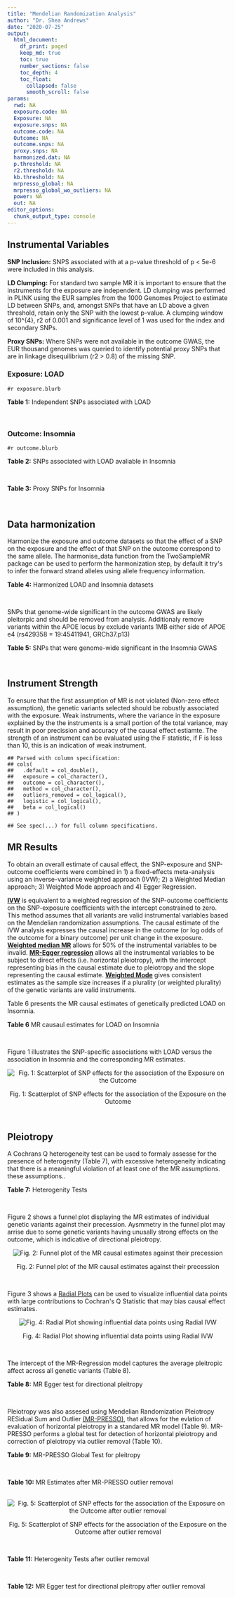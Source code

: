 ```yaml
---
title: "Mendelian Randomization Analysis"
author: "Dr. Shea Andrews"
date: "2020-07-25"
output:
  html_document:
    df_print: paged
    keep_md: true
    toc: true
    number_sections: false
    toc_depth: 4
    toc_float:
      collapsed: false
      smooth_scroll: false
params:
  rwd: NA
  exposure.code: NA
  Exposure: NA
  exposure.snps: NA
  outcome.code: NA
  Outcome: NA
  outcome.snps: NA
  proxy.snps: NA
  harmonized.dat: NA
  p.threshold: NA
  r2.threshold: NA
  kb.threshold: NA
  mrpresso_global: NA
  mrpresso_global_wo_outliers: NA
  power: NA
  out: NA
editor_options:
  chunk_output_type: console
---
```







## Instrumental Variables
**SNP Inclusion:** SNPS associated with at a p-value threshold of p < 5e-6 were included in this analysis.
<br>

**LD Clumping:** For standard two sample MR it is important to ensure that the instruments for the exposure are independent. LD clumping was performed in PLINK using the EUR samples from the 1000 Genomes Project to estimate LD between SNPs, and, amongst SNPs that have an LD above a given threshold, retain only the SNP with the lowest p-value. A clumping window of 10^{4}, r2 of 0.001 and significance level of 1 was used for the index and secondary SNPs.
<br>

**Proxy SNPs:** Where SNPs were not available in the outcome GWAS, the EUR thousand genomes was queried to identify potential proxy SNPs that are in linkage disequilibrium (r2 > 0.8) of the missing SNP.
<br>

### Exposure: LOAD
`#r exposure.blurb`
<br>

**Table 1:** Independent SNPs associated with LOAD
<div data-pagedtable="false">
  <script data-pagedtable-source type="application/json">
{"columns":[{"label":["SNP"],"name":[1],"type":["chr"],"align":["left"]},{"label":["CHROM"],"name":[2],"type":["dbl"],"align":["right"]},{"label":["POS"],"name":[3],"type":["dbl"],"align":["right"]},{"label":["REF"],"name":[4],"type":["chr"],"align":["left"]},{"label":["ALT"],"name":[5],"type":["chr"],"align":["left"]},{"label":["AF"],"name":[6],"type":["dbl"],"align":["right"]},{"label":["BETA"],"name":[7],"type":["dbl"],"align":["right"]},{"label":["SE"],"name":[8],"type":["dbl"],"align":["right"]},{"label":["Z"],"name":[9],"type":["dbl"],"align":["right"]},{"label":["P"],"name":[10],"type":["dbl"],"align":["right"]},{"label":["N"],"name":[11],"type":["dbl"],"align":["right"]},{"label":["TRAIT"],"name":[12],"type":["chr"],"align":["left"]}],"data":[{"1":"rs679515","2":"1","3":"207750568","4":"T","5":"C","6":"0.8126","7":"-0.1508","8":"0.0183","9":"-8.240440","10":"1.555000e-16","11":"63926","12":"LOAD"},{"1":"rs7584040","2":"2","3":"127863224","4":"C","5":"T","6":"0.2261","7":"0.0862","8":"0.0172","9":"5.011628","10":"5.341000e-07","11":"63926","12":"LOAD"},{"1":"rs6733839","2":"2","3":"127892810","4":"C","5":"T","6":"0.4067","7":"0.1693","8":"0.0154","9":"10.993506","10":"4.022000e-28","11":"63926","12":"LOAD"},{"1":"rs35695568","2":"2","3":"186794162","4":"G","5":"T","6":"0.0922","7":"0.1152","8":"0.0247","9":"4.663968","10":"3.200000e-06","11":"63926","12":"LOAD"},{"1":"rs10933431","2":"2","3":"233981912","4":"G","5":"C","6":"0.7774","7":"0.1001","8":"0.0194","9":"5.159794","10":"2.552000e-07","11":"63926","12":"LOAD"},{"1":"rs6805148","2":"3","3":"45101639","4":"A","5":"C","6":"0.0864","7":"-0.1293","8":"0.0257","9":"-5.031130","10":"4.774000e-07","11":"63926","12":"LOAD"},{"1":"rs28660482","2":"4","3":"66245059","4":"T","5":"A","6":"0.0243","7":"0.2220","8":"0.0475","9":"4.673684","10":"2.900000e-06","11":"63926","12":"LOAD"},{"1":"rs6822989","2":"4","3":"104176240","4":"C","5":"T","6":"0.0082","7":"0.4361","8":"0.0940","9":"4.639362","10":"3.487000e-06","11":"63926","12":"LOAD"},{"1":"rs35868327","2":"5","3":"52665230","4":"T","5":"A","6":"0.0132","7":"-0.3753","8":"0.0760","9":"-4.938158","10":"7.796000e-07","11":"63926","12":"LOAD"},{"1":"rs11168036","2":"5","3":"139707439","4":"T","5":"G","6":"0.5033","7":"-0.0754","8":"0.0143","9":"-5.272730","10":"1.432000e-07","11":"63926","12":"LOAD"},{"1":"rs34665982","2":"6","3":"32560306","4":"T","5":"C","6":"0.5213","7":"-0.0967","8":"0.0166","9":"-5.825300","10":"5.798000e-09","11":"63926","12":"LOAD"},{"1":"rs114812713","2":"6","3":"41034000","4":"G","5":"C","6":"0.0301","7":"0.2980","8":"0.0431","9":"6.914153","10":"4.467000e-12","11":"63926","12":"LOAD"},{"1":"rs1385742","2":"6","3":"47595155","4":"A","5":"T","6":"0.6344","7":"-0.0876","8":"0.0157","9":"-5.579620","10":"2.232000e-08","11":"63926","12":"LOAD"},{"1":"rs143429938","2":"7","3":"33721795","4":"C","5":"T","6":"0.0211","7":"0.3535","8":"0.0769","9":"4.596879","10":"4.253000e-06","11":"63926","12":"LOAD"},{"1":"rs9649710","2":"7","3":"50322832","4":"A","5":"G","6":"0.6331","7":"0.0676","8":"0.0148","9":"4.567570","10":"4.794000e-06","11":"63926","12":"LOAD"},{"1":"rs117240937","2":"7","3":"127426090","4":"G","5":"A","6":"0.0173","7":"-0.3122","8":"0.0672","9":"-4.645833","10":"3.350000e-06","11":"63926","12":"LOAD"},{"1":"rs11767557","2":"7","3":"143109139","4":"T","5":"C","6":"0.1968","7":"-0.1028","8":"0.0182","9":"-5.648350","10":"1.561000e-08","11":"63926","12":"LOAD"},{"1":"rs73223431","2":"8","3":"27219987","4":"C","5":"T","6":"0.3669","7":"0.0936","8":"0.0153","9":"6.117647","10":"8.342000e-10","11":"63926","12":"LOAD"},{"1":"rs867230","2":"8","3":"27468503","4":"C","5":"A","6":"0.6029","7":"0.1333","8":"0.0158","9":"8.436709","10":"3.492000e-17","11":"63926","12":"LOAD"},{"1":"rs13252043","2":"8","3":"71551628","4":"C","5":"T","6":"0.0984","7":"0.1140","8":"0.0237","9":"4.810127","10":"1.570000e-06","11":"63926","12":"LOAD"},{"1":"rs6559689","2":"9","3":"85450616","4":"C","5":"T","6":"0.0504","7":"0.1585","8":"0.0335","9":"4.731343","10":"2.169000e-06","11":"63926","12":"LOAD"},{"1":"rs12416487","2":"10","3":"11721057","4":"A","5":"T","6":"0.6519","7":"0.0850","8":"0.0154","9":"5.519480","10":"3.417000e-08","11":"63926","12":"LOAD"},{"1":"rs3740688","2":"11","3":"47380340","4":"G","5":"T","6":"0.5524","7":"0.0935","8":"0.0144","9":"6.493056","10":"9.702000e-11","11":"63926","12":"LOAD"},{"1":"rs1582763","2":"11","3":"60021948","4":"G","5":"A","6":"0.3729","7":"-0.1232","8":"0.0149","9":"-8.268456","10":"1.186000e-16","11":"63926","12":"LOAD"},{"1":"rs3851179","2":"11","3":"85868640","4":"T","5":"C","6":"0.6410","7":"0.1198","8":"0.0148","9":"8.094590","10":"5.809000e-16","11":"63926","12":"LOAD"},{"1":"rs11218343","2":"11","3":"121435587","4":"T","5":"C","6":"0.0401","7":"-0.2053","8":"0.0369","9":"-5.563690","10":"2.633000e-08","11":"63926","12":"LOAD"},{"1":"rs9787911","2":"11","3":"131769402","4":"T","5":"C","6":"0.4249","7":"0.0662","8":"0.0144","9":"4.597220","10":"4.386000e-06","11":"63926","12":"LOAD"},{"1":"rs117394726","2":"12","3":"127222883","4":"A","5":"C","6":"0.0400","7":"0.2193","8":"0.0465","9":"4.716130","10":"2.459000e-06","11":"63926","12":"LOAD"},{"1":"rs17125924","2":"14","3":"53391680","4":"A","5":"G","6":"0.0926","7":"0.1222","8":"0.0246","9":"4.967480","10":"6.621000e-07","11":"63926","12":"LOAD"},{"1":"rs12590654","2":"14","3":"92938855","4":"G","5":"A","6":"0.3353","7":"-0.0906","8":"0.0157","9":"-5.770701","10":"8.729000e-09","11":"63926","12":"LOAD"},{"1":"rs383902","2":"15","3":"59034174","4":"C","5":"T","6":"0.3274","7":"-0.0698","8":"0.0151","9":"-4.622517","10":"3.812000e-06","11":"63926","12":"LOAD"},{"1":"rs28588186","2":"16","3":"19910313","4":"C","5":"G","6":"0.1981","7":"-0.0880","8":"0.0181","9":"-4.861880","10":"1.115000e-06","11":"63926","12":"LOAD"},{"1":"rs62039712","2":"16","3":"79355857","4":"G","5":"A","6":"0.1158","7":"0.1528","8":"0.0288","9":"5.305556","10":"1.171000e-07","11":"63926","12":"LOAD"},{"1":"rs34971488","2":"16","3":"81779775","4":"G","5":"A","6":"0.2205","7":"0.0940","8":"0.0198","9":"4.747475","10":"2.067000e-06","11":"63926","12":"LOAD"},{"1":"rs2632516","2":"17","3":"56409089","4":"G","5":"C","6":"0.4402","7":"-0.0748","8":"0.0147","9":"-5.088435","10":"3.671000e-07","11":"63926","12":"LOAD"},{"1":"rs12151021","2":"19","3":"1050874","4":"A","5":"G","6":"0.6753","7":"-0.1071","8":"0.0169","9":"-6.337280","10":"2.562000e-10","11":"63926","12":"LOAD"},{"1":"rs8111708","2":"19","3":"18558876","4":"A","5":"G","6":"0.3427","7":"0.0696","8":"0.0151","9":"4.609270","10":"3.946000e-06","11":"63926","12":"LOAD"},{"1":"rs111358663","2":"19","3":"45196958","4":"T","5":"A","6":"0.0111","7":"-0.5369","8":"0.0795","9":"-6.753459","10":"1.436000e-11","11":"63926","12":"LOAD"},{"1":"rs4803765","2":"19","3":"45358448","4":"C","5":"T","6":"0.0243","7":"0.7165","8":"0.0610","9":"11.745902","10":"7.131000e-32","11":"63926","12":"LOAD"},{"1":"rs12972156","2":"19","3":"45387459","4":"C","5":"G","6":"0.2027","7":"0.9653","8":"0.0189","9":"51.074100","10":"2.225074e-308","11":"63926","12":"LOAD"},{"1":"rs117310449","2":"19","3":"45393516","4":"C","5":"T","6":"0.0130","7":"0.9879","8":"0.0691","9":"14.296671","10":"2.275000e-46","11":"63926","12":"LOAD"},{"1":"rs73033507","2":"19","3":"45431403","4":"C","5":"T","6":"0.0239","7":"-0.3620","8":"0.0657","9":"-5.509893","10":"3.646000e-08","11":"63926","12":"LOAD"},{"1":"rs114533385","2":"19","3":"45436753","4":"C","5":"T","6":"0.0210","7":"0.8281","8":"0.0661","9":"12.527988","10":"5.434000e-36","11":"63926","12":"LOAD"},{"1":"rs118004808","2":"19","3":"45439498","4":"C","5":"T","6":"0.0177","7":"-0.5523","8":"0.1015","9":"-5.441379","10":"5.274000e-08","11":"63926","12":"LOAD"},{"1":"rs139995984","2":"19","3":"45574482","4":"G","5":"C","6":"0.0155","7":"-0.5343","8":"0.0879","9":"-6.078498","10":"1.192000e-09","11":"63926","12":"LOAD"},{"1":"rs80182863","2":"19","3":"45653226","4":"C","5":"T","6":"0.0234","7":"0.2977","8":"0.0623","9":"4.778491","10":"1.750000e-06","11":"63926","12":"LOAD"},{"1":"rs6014724","2":"20","3":"54998544","4":"A","5":"G","6":"0.0920","7":"-0.1319","8":"0.0259","9":"-5.092660","10":"3.652000e-07","11":"63926","12":"LOAD"},{"1":"rs2830489","2":"21","3":"28148191","4":"C","5":"T","6":"0.2882","7":"-0.0837","8":"0.0162","9":"-5.166667","10":"2.422000e-07","11":"63926","12":"LOAD"},{"1":"rs138727474","2":"22","3":"21926584","4":"C","5":"T","6":"0.0269","7":"-0.2515","8":"0.0545","9":"-4.614679","10":"3.904000e-06","11":"63926","12":"LOAD"}],"options":{"columns":{"min":{},"max":[10]},"rows":{"min":[10],"max":[10]},"pages":{}}}
  </script>
</div>
<br>

### Outcome: Insomnia
`#r outcome.blurb`
<br>

**Table 2:** SNPs associated with LOAD avaliable in Insomnia
<div data-pagedtable="false">
  <script data-pagedtable-source type="application/json">
{"columns":[{"label":["SNP"],"name":[1],"type":["chr"],"align":["left"]},{"label":["CHROM"],"name":[2],"type":["dbl"],"align":["right"]},{"label":["POS"],"name":[3],"type":["dbl"],"align":["right"]},{"label":["REF"],"name":[4],"type":["chr"],"align":["left"]},{"label":["ALT"],"name":[5],"type":["chr"],"align":["left"]},{"label":["AF"],"name":[6],"type":["dbl"],"align":["right"]},{"label":["BETA"],"name":[7],"type":["dbl"],"align":["right"]},{"label":["SE"],"name":[8],"type":["dbl"],"align":["right"]},{"label":["Z"],"name":[9],"type":["dbl"],"align":["right"]},{"label":["P"],"name":[10],"type":["dbl"],"align":["right"]},{"label":["N"],"name":[11],"type":["dbl"],"align":["right"]},{"label":["TRAIT"],"name":[12],"type":["chr"],"align":["left"]}],"data":[{"1":"rs679515","2":"1","3":"207750568","4":"T","5":"C","6":"0.77687400","7":"3.781550e-04","8":"0.0008673277","9":"0.436","10":"6.630e-01","11":"1330019","12":"Insomnia_Symptoms"},{"1":"rs7584040","2":"2","3":"127863224","4":"C","5":"T","6":"0.20790800","7":"2.553546e-04","8":"0.0008685531","9":"0.294","10":"7.691e-01","11":"1326783","12":"Insomnia_Symptoms"},{"1":"rs6733839","2":"2","3":"127892810","4":"C","5":"T","6":"0.39480400","7":"-1.319511e-03","8":"0.0010284578","9":"-1.283","10":"1.997e-01","11":"944267","12":"Insomnia_Symptoms"},{"1":"rs35695568","2":"2","3":"186794162","4":"G","5":"T","6":"0.09880130","7":"-1.899422e-03","8":"0.0008661294","9":"-2.193","10":"2.833e-02","11":"1329903","12":"Insomnia_Symptoms"},{"1":"rs10933431","2":"2","3":"233981912","4":"G","5":"C","6":"0.76053000","7":"-4.387032e-04","8":"0.0008670024","9":"-0.506","10":"6.132e-01","11":"1330800","12":"Insomnia_Symptoms"},{"1":"rs6805148","2":"3","3":"45101639","4":"A","5":"C","6":"0.08409510","7":"-1.165850e-03","8":"0.0008674452","9":"-1.344","10":"1.789e-01","11":"1327474","12":"Insomnia_Symptoms"},{"1":"rs28660482","2":"4","3":"66245059","4":"T","5":"A","6":"0.03339420","7":"-4.881535e-04","8":"0.0008670576","9":"-0.563","10":"5.734e-01","11":"1330463","12":"Insomnia_Symptoms"},{"1":"rs6822989","2":"4","3":"104176240","4":"C","5":"T","6":"0.00435888","7":"-9.352032e-04","8":"0.0010288264","9":"-0.909","10":"3.631e-01","11":"944267","12":"Insomnia_Symptoms"},{"1":"rs35868327","2":"5","3":"52665230","4":"T","5":"A","6":"0.01574950","7":"3.490202e-04","8":"0.0010295581","9":"0.339","10":"7.346e-01","11":"944267","12":"Insomnia_Symptoms"},{"1":"rs11168036","2":"5","3":"139707439","4":"T","5":"G","6":"0.46130100","7":"7.398960e-04","8":"0.0008694430","9":"0.851","10":"3.947e-01","11":"1322438","12":"Insomnia_Symptoms"},{"1":"rs114812713","2":"6","3":"41034000","4":"G","5":"C","6":"0.01853210","7":"5.232217e-04","8":"0.0008676976","9":"0.603","10":"5.467e-01","11":"1328391","12":"Insomnia_Symptoms"},{"1":"rs1385742","2":"6","3":"47595155","4":"A","5":"T","6":"0.65556000","7":"1.543850e-04","8":"0.0008722309","9":"0.177","10":"8.598e-01","11":"1316180","12":"Insomnia_Symptoms"},{"1":"rs143429938","2":"7","3":"33721795","4":"C","5":"T","6":"0.02530030","7":"-1.688034e-03","8":"0.0008732718","9":"-1.933","10":"5.327e-02","11":"1308685","12":"Insomnia_Symptoms"},{"1":"rs9649710","2":"7","3":"50322832","4":"A","5":"G","6":"0.64184500","7":"1.117840e-03","8":"0.0008665447","9":"1.290","10":"1.971e-01","11":"1330346","12":"Insomnia_Symptoms"},{"1":"rs117240937","2":"7","3":"127426090","4":"G","5":"A","6":"0.01136780","7":"-3.224553e-03","8":"0.0016090585","9":"-2.004","10":"4.503e-02","11":"384751","12":"Insomnia_Symptoms"},{"1":"rs11767557","2":"7","3":"143109139","4":"T","5":"C","6":"0.20315900","7":"-6.578860e-04","8":"0.0008667801","9":"-0.759","10":"4.480e-01","11":"1330800","12":"Insomnia_Symptoms"},{"1":"rs73223431","2":"8","3":"27219987","4":"C","5":"T","6":"0.29417100","7":"1.806960e-04","8":"0.0008687308","9":"0.208","10":"8.354e-01","11":"1326631","12":"Insomnia_Symptoms"},{"1":"rs867230","2":"8","3":"27468503","4":"C","5":"A","6":"0.60841800","7":"-1.147993e-03","8":"0.0008710113","9":"-1.318","10":"1.877e-01","11":"1316674","12":"Insomnia_Symptoms"},{"1":"rs13252043","2":"8","3":"71551628","4":"C","5":"T","6":"0.06706630","7":"-4.189848e-04","8":"0.0010294467","9":"-0.407","10":"6.837e-01","11":"944267","12":"Insomnia_Symptoms"},{"1":"rs6559689","2":"9","3":"85450616","4":"C","5":"T","6":"0.05986940","7":"-4.338918e-05","8":"0.0008677837","9":"-0.050","10":"9.605e-01","11":"1330800","12":"Insomnia_Symptoms"},{"1":"rs12416487","2":"10","3":"11721057","4":"A","5":"T","6":"0.66439400","7":"-1.989550e-03","8":"0.0008665272","9":"-2.296","10":"2.170e-02","11":"1328495","12":"Insomnia_Symptoms"},{"1":"rs3740688","2":"11","3":"47380340","4":"G","5":"T","6":"0.52621000","7":"3.304080e-03","8":"0.0008660760","9":"3.815","10":"1.364e-04","11":"1327239","12":"Insomnia_Symptoms"},{"1":"rs1582763","2":"11","3":"60021948","4":"G","5":"A","6":"0.32763000","7":"-1.683250e-04","8":"0.0008676546","9":"-0.194","10":"8.461e-01","11":"1329994","12":"Insomnia_Symptoms"},{"1":"rs3851179","2":"11","3":"85868640","4":"T","5":"C","6":"0.66715100","7":"2.475190e-03","8":"0.0008654525","9":"2.860","10":"4.234e-03","11":"1330800","12":"Insomnia_Symptoms"},{"1":"rs11218343","2":"11","3":"121435587","4":"T","5":"C","6":"0.03449530","7":"5.825820e-04","8":"0.0008669368","9":"0.672","10":"5.017e-01","11":"1330539","12":"Insomnia_Symptoms"},{"1":"rs9787911","2":"11","3":"131769402","4":"T","5":"C","6":"0.44202100","7":"-2.206980e-03","8":"0.0008675243","9":"-2.544","10":"1.097e-02","11":"1324997","12":"Insomnia_Symptoms"},{"1":"rs117394726","2":"12","3":"127222883","4":"A","5":"C","6":"0.04818840","7":"1.266970e-04","8":"0.0010300589","9":"0.123","10":"9.023e-01","11":"944267","12":"Insomnia_Symptoms"},{"1":"rs17125924","2":"14","3":"53391680","4":"A","5":"G","6":"0.09941940","7":"-8.768770e-05","8":"0.0008681955","9":"-0.101","10":"9.198e-01","11":"1328964","12":"Insomnia_Symptoms"},{"1":"rs12590654","2":"14","3":"92938855","4":"G","5":"A","6":"0.34703500","7":"-2.968450e-04","8":"0.0008705131","9":"-0.341","10":"7.329e-01","11":"1320632","12":"Insomnia_Symptoms"},{"1":"rs383902","2":"15","3":"59034174","4":"C","5":"T","6":"0.34282100","7":"-2.343906e-03","8":"0.0008668291","9":"-2.704","10":"6.848e-03","11":"1326843","12":"Insomnia_Symptoms"},{"1":"rs28588186","2":"16","3":"19910313","4":"C","5":"G","6":"0.17842800","7":"5.461650e-03","8":"0.0008652801","9":"6.312","10":"2.763e-10","11":"1325506","12":"Insomnia_Symptoms"},{"1":"rs62039712","2":"16","3":"79355857","4":"G","5":"A","6":"0.09422940","7":"-2.908868e-03","8":"0.0010271426","9":"-2.832","10":"4.624e-03","11":"944267","12":"Insomnia_Symptoms"},{"1":"rs34971488","2":"16","3":"81779775","4":"G","5":"A","6":"0.24727300","7":"-1.524366e-04","8":"0.0010299774","9":"-0.148","10":"8.822e-01","11":"944267","12":"Insomnia_Symptoms"},{"1":"rs2632516","2":"17","3":"56409089","4":"G","5":"C","6":"0.46395600","7":"-1.098405e-03","8":"0.0008689913","9":"-1.264","10":"2.063e-01","11":"1322915","12":"Insomnia_Symptoms"},{"1":"rs12151021","2":"19","3":"1050874","4":"A","5":"G","6":"0.67926600","7":"1.961670e-03","8":"0.0008683792","9":"2.259","10":"2.391e-02","11":"1322894","12":"Insomnia_Symptoms"},{"1":"rs8111708","2":"19","3":"18558876","4":"A","5":"G","6":"0.36110100","7":"-8.717670e-04","8":"0.0008674302","9":"-1.005","10":"3.149e-01","11":"1328233","12":"Insomnia_Symptoms"},{"1":"rs111358663","2":"19","3":"45196958","4":"T","5":"A","6":"0.01463510","7":"-6.305794e-04","8":"0.0016127350","9":"-0.391","10":"6.957e-01","11":"384930","12":"Insomnia_Symptoms"},{"1":"rs4803765","2":"19","3":"45358448","4":"C","5":"T","6":"0.01856760","7":"1.372925e-03","8":"0.0010284086","9":"1.335","10":"1.818e-01","11":"944267","12":"Insomnia_Symptoms"},{"1":"rs12972156","2":"19","3":"45387459","4":"C","5":"G","6":"0.15468800","7":"-3.146010e-03","8":"0.0008666700","9":"-3.630","10":"2.830e-04","11":"1325730","12":"Insomnia_Symptoms"},{"1":"rs117310449","2":"19","3":"45393516","4":"C","5":"T","6":"0.01178820","7":"-1.736502e-03","8":"0.0008660856","9":"-2.005","10":"4.499e-02","11":"1330381","12":"Insomnia_Symptoms"},{"1":"rs73033507","2":"19","3":"45431403","4":"C","5":"T","6":"0.03120440","7":"-2.143404e-03","8":"0.0008656722","9":"-2.476","10":"1.327e-02","11":"1330800","12":"Insomnia_Symptoms"},{"1":"rs114533385","2":"19","3":"45436753","4":"C","5":"T","6":"0.00751466","7":"6.165715e-05","8":"0.0008684106","9":"0.071","10":"9.434e-01","11":"1328600","12":"Insomnia_Symptoms"},{"1":"rs80182863","2":"19","3":"45653226","4":"C","5":"T","6":"0.03095410","7":"-8.653868e-04","8":"0.0008679907","9":"-0.997","10":"3.187e-01","11":"1326535","12":"Insomnia_Symptoms"},{"1":"rs6014724","2":"20","3":"54998544","4":"A","5":"G","6":"0.08865120","7":"6.299620e-04","8":"0.0008677163","9":"0.726","10":"4.678e-01","11":"1328011","12":"Insomnia_Symptoms"},{"1":"rs2830489","2":"21","3":"28148191","4":"C","5":"T","6":"0.32482700","7":"-1.237951e-03","8":"0.0008663061","9":"-1.429","10":"1.531e-01","11":"1330800","12":"Insomnia_Symptoms"},{"1":"rs138727474","2":"22","3":"21926584","4":"C","5":"T","6":"0.02902620","7":"-1.411117e-04","8":"0.0010300121","9":"-0.137","10":"8.911e-01","11":"944267","12":"Insomnia_Symptoms"},{"1":"rs34665982","2":"NA","3":"NA","4":"NA","5":"NA","6":"NA","7":"NA","8":"NA","9":"NA","10":"NA","11":"NA","12":"NA"},{"1":"rs118004808","2":"NA","3":"NA","4":"NA","5":"NA","6":"NA","7":"NA","8":"NA","9":"NA","10":"NA","11":"NA","12":"NA"},{"1":"rs139995984","2":"NA","3":"NA","4":"NA","5":"NA","6":"NA","7":"NA","8":"NA","9":"NA","10":"NA","11":"NA","12":"NA"}],"options":{"columns":{"min":{},"max":[10]},"rows":{"min":[10],"max":[10]},"pages":{}}}
  </script>
</div>
<br>

**Table 3:** Proxy SNPs for Insomnia
<div data-pagedtable="false">
  <script data-pagedtable-source type="application/json">
{"columns":[{"label":["proxy.outcome"],"name":[1],"type":["lgl"],"align":["right"]},{"label":["target_snp"],"name":[2],"type":["chr"],"align":["left"]},{"label":["proxy_snp"],"name":[3],"type":["lgl"],"align":["right"]},{"label":["ld.r2"],"name":[4],"type":["lgl"],"align":["right"]},{"label":["Dprime"],"name":[5],"type":["lgl"],"align":["right"]},{"label":["ref.proxy"],"name":[6],"type":["lgl"],"align":["right"]},{"label":["alt.proxy"],"name":[7],"type":["lgl"],"align":["right"]},{"label":["CHROM"],"name":[8],"type":["lgl"],"align":["right"]},{"label":["POS"],"name":[9],"type":["lgl"],"align":["right"]},{"label":["ALT.proxy"],"name":[10],"type":["lgl"],"align":["right"]},{"label":["REF.proxy"],"name":[11],"type":["lgl"],"align":["right"]},{"label":["AF"],"name":[12],"type":["lgl"],"align":["right"]},{"label":["BETA"],"name":[13],"type":["lgl"],"align":["right"]},{"label":["SE"],"name":[14],"type":["lgl"],"align":["right"]},{"label":["P"],"name":[15],"type":["lgl"],"align":["right"]},{"label":["N"],"name":[16],"type":["lgl"],"align":["right"]},{"label":["ref"],"name":[17],"type":["lgl"],"align":["right"]},{"label":["alt"],"name":[18],"type":["lgl"],"align":["right"]},{"label":["ALT"],"name":[19],"type":["lgl"],"align":["right"]},{"label":["REF"],"name":[20],"type":["lgl"],"align":["right"]},{"label":["PHASE"],"name":[21],"type":["lgl"],"align":["right"]}],"data":[{"1":"NA","2":"rs34665982","3":"NA","4":"NA","5":"NA","6":"NA","7":"NA","8":"NA","9":"NA","10":"NA","11":"NA","12":"NA","13":"NA","14":"NA","15":"NA","16":"NA","17":"NA","18":"NA","19":"NA","20":"NA","21":"NA"},{"1":"NA","2":"rs118004808","3":"NA","4":"NA","5":"NA","6":"NA","7":"NA","8":"NA","9":"NA","10":"NA","11":"NA","12":"NA","13":"NA","14":"NA","15":"NA","16":"NA","17":"NA","18":"NA","19":"NA","20":"NA","21":"NA"},{"1":"NA","2":"rs139995984","3":"NA","4":"NA","5":"NA","6":"NA","7":"NA","8":"NA","9":"NA","10":"NA","11":"NA","12":"NA","13":"NA","14":"NA","15":"NA","16":"NA","17":"NA","18":"NA","19":"NA","20":"NA","21":"NA"}],"options":{"columns":{"min":{},"max":[10]},"rows":{"min":[10],"max":[10]},"pages":{}}}
  </script>
</div>
<br>

## Data harmonization
Harmonize the exposure and outcome datasets so that the effect of a SNP on the exposure and the effect of that SNP on the outcome correspond to the same allele. The harmonise_data function from the TwoSampleMR package can be used to perform the harmonization step, by default it try's to infer the forward strand alleles using allele frequency information.
<br>

**Table 4:** Harmonized LOAD and Insomnia datasets
<div data-pagedtable="false">
  <script data-pagedtable-source type="application/json">
{"columns":[{"label":["SNP"],"name":[1],"type":["chr"],"align":["left"]},{"label":["effect_allele.exposure"],"name":[2],"type":["chr"],"align":["left"]},{"label":["other_allele.exposure"],"name":[3],"type":["chr"],"align":["left"]},{"label":["effect_allele.outcome"],"name":[4],"type":["chr"],"align":["left"]},{"label":["other_allele.outcome"],"name":[5],"type":["chr"],"align":["left"]},{"label":["beta.exposure"],"name":[6],"type":["dbl"],"align":["right"]},{"label":["beta.outcome"],"name":[7],"type":["dbl"],"align":["right"]},{"label":["eaf.exposure"],"name":[8],"type":["dbl"],"align":["right"]},{"label":["eaf.outcome"],"name":[9],"type":["dbl"],"align":["right"]},{"label":["remove"],"name":[10],"type":["lgl"],"align":["right"]},{"label":["palindromic"],"name":[11],"type":["lgl"],"align":["right"]},{"label":["ambiguous"],"name":[12],"type":["lgl"],"align":["right"]},{"label":["id.outcome"],"name":[13],"type":["chr"],"align":["left"]},{"label":["chr.outcome"],"name":[14],"type":["dbl"],"align":["right"]},{"label":["pos.outcome"],"name":[15],"type":["dbl"],"align":["right"]},{"label":["se.outcome"],"name":[16],"type":["dbl"],"align":["right"]},{"label":["z.outcome"],"name":[17],"type":["dbl"],"align":["right"]},{"label":["pval.outcome"],"name":[18],"type":["dbl"],"align":["right"]},{"label":["samplesize.outcome"],"name":[19],"type":["dbl"],"align":["right"]},{"label":["outcome"],"name":[20],"type":["chr"],"align":["left"]},{"label":["mr_keep.outcome"],"name":[21],"type":["lgl"],"align":["right"]},{"label":["pval_origin.outcome"],"name":[22],"type":["chr"],"align":["left"]},{"label":["chr.exposure"],"name":[23],"type":["dbl"],"align":["right"]},{"label":["pos.exposure"],"name":[24],"type":["dbl"],"align":["right"]},{"label":["se.exposure"],"name":[25],"type":["dbl"],"align":["right"]},{"label":["z.exposure"],"name":[26],"type":["dbl"],"align":["right"]},{"label":["pval.exposure"],"name":[27],"type":["dbl"],"align":["right"]},{"label":["samplesize.exposure"],"name":[28],"type":["dbl"],"align":["right"]},{"label":["exposure"],"name":[29],"type":["chr"],"align":["left"]},{"label":["mr_keep.exposure"],"name":[30],"type":["lgl"],"align":["right"]},{"label":["pval_origin.exposure"],"name":[31],"type":["chr"],"align":["left"]},{"label":["id.exposure"],"name":[32],"type":["chr"],"align":["left"]},{"label":["action"],"name":[33],"type":["dbl"],"align":["right"]},{"label":["mr_keep"],"name":[34],"type":["lgl"],"align":["right"]},{"label":["pt"],"name":[35],"type":["dbl"],"align":["right"]},{"label":["pleitropy_keep"],"name":[36],"type":["lgl"],"align":["right"]},{"label":["mrpresso_RSSobs"],"name":[37],"type":["dbl"],"align":["right"]},{"label":["mrpresso_pval"],"name":[38],"type":["dbl"],"align":["right"]},{"label":["mrpresso_keep"],"name":[39],"type":["lgl"],"align":["right"]}],"data":[{"1":"rs10933431","2":"C","3":"G","4":"C","5":"G","6":"0.1001","7":"-4.387032e-04","8":"0.7774","9":"0.76053000","10":"FALSE","11":"TRUE","12":"FALSE","13":"apytIN","14":"2","15":"233981912","16":"0.0008670024","17":"-0.506","18":"6.132e-01","19":"1330800","20":"Jansen2018insomnia23andMe","21":"TRUE","22":"reported","23":"2","24":"233981912","25":"0.0194","26":"5.159794","27":"2.552e-07","28":"63926","29":"Kunkle2019load","30":"TRUE","31":"reported","32":"7zgW4G","33":"2","34":"TRUE","35":"5e-06","36":"TRUE","37":"1.011227e-07","38":"1.0000","39":"TRUE"},{"1":"rs111358663","2":"A","3":"T","4":"A","5":"T","6":"-0.5369","7":"-6.305794e-04","8":"0.0111","9":"0.01463510","10":"FALSE","11":"TRUE","12":"FALSE","13":"apytIN","14":"19","15":"45196958","16":"0.0016127350","17":"-0.391","18":"6.957e-01","19":"384930","20":"Jansen2018insomnia23andMe","21":"TRUE","22":"reported","23":"19","24":"45196958","25":"0.0795","26":"-6.753459","27":"1.436e-11","28":"63926","29":"Kunkle2019load","30":"TRUE","31":"reported","32":"7zgW4G","33":"2","34":"TRUE","35":"5e-06","36":"FALSE","37":"NA","38":"NA","39":"NA"},{"1":"rs11168036","2":"G","3":"T","4":"G","5":"T","6":"-0.0754","7":"7.398960e-04","8":"0.5033","9":"0.46130100","10":"FALSE","11":"FALSE","12":"FALSE","13":"apytIN","14":"5","15":"139707439","16":"0.0008694430","17":"0.851","18":"3.947e-01","19":"1322438","20":"Jansen2018insomnia23andMe","21":"TRUE","22":"reported","23":"5","24":"139707439","25":"0.0143","26":"-5.272730","27":"1.432e-07","28":"63926","29":"Kunkle2019load","30":"TRUE","31":"reported","32":"7zgW4G","33":"2","34":"TRUE","35":"5e-06","36":"TRUE","37":"4.228847e-07","38":"1.0000","39":"TRUE"},{"1":"rs11218343","2":"C","3":"T","4":"C","5":"T","6":"-0.2053","7":"5.825820e-04","8":"0.0401","9":"0.03449530","10":"FALSE","11":"FALSE","12":"FALSE","13":"apytIN","14":"11","15":"121435587","16":"0.0008669368","17":"0.672","18":"5.017e-01","19":"1330539","20":"Jansen2018insomnia23andMe","21":"TRUE","22":"reported","23":"11","24":"121435587","25":"0.0369","26":"-5.563690","27":"2.633e-08","28":"63926","29":"Kunkle2019load","30":"TRUE","31":"reported","32":"7zgW4G","33":"2","34":"TRUE","35":"5e-06","36":"TRUE","37":"1.178082e-07","38":"1.0000","39":"TRUE"},{"1":"rs114533385","2":"T","3":"C","4":"T","5":"C","6":"0.8281","7":"6.165715e-05","8":"0.0210","9":"0.00751466","10":"FALSE","11":"FALSE","12":"FALSE","13":"apytIN","14":"19","15":"45436753","16":"0.0008684106","17":"0.071","18":"9.434e-01","19":"1328600","20":"Jansen2018insomnia23andMe","21":"TRUE","22":"reported","23":"19","24":"45436753","25":"0.0661","26":"12.527988","27":"5.434e-36","28":"63926","29":"Kunkle2019load","30":"TRUE","31":"reported","32":"7zgW4G","33":"2","34":"TRUE","35":"5e-06","36":"FALSE","37":"NA","38":"NA","39":"NA"},{"1":"rs114812713","2":"C","3":"G","4":"C","5":"G","6":"0.2980","7":"5.232217e-04","8":"0.0301","9":"0.01853210","10":"FALSE","11":"TRUE","12":"FALSE","13":"apytIN","14":"6","15":"41034000","16":"0.0008676976","17":"0.603","18":"5.467e-01","19":"1328391","20":"Jansen2018insomnia23andMe","21":"TRUE","22":"reported","23":"6","24":"41034000","25":"0.0431","26":"6.914153","27":"4.467e-12","28":"63926","29":"Kunkle2019load","30":"TRUE","31":"reported","32":"7zgW4G","33":"2","34":"TRUE","35":"5e-06","36":"TRUE","37":"9.653643e-07","38":"1.0000","39":"TRUE"},{"1":"rs117240937","2":"A","3":"G","4":"A","5":"G","6":"-0.3122","7":"-3.224553e-03","8":"0.0173","9":"0.01136780","10":"FALSE","11":"FALSE","12":"FALSE","13":"apytIN","14":"7","15":"127426090","16":"0.0016090585","17":"-2.004","18":"4.503e-02","19":"384751","20":"Jansen2018insomnia23andMe","21":"TRUE","22":"reported","23":"7","24":"127426090","25":"0.0672","26":"-4.645833","27":"3.350e-06","28":"63926","29":"Kunkle2019load","30":"TRUE","31":"reported","32":"7zgW4G","33":"2","34":"TRUE","35":"5e-06","36":"TRUE","37":"1.384026e-05","38":"0.8177","39":"TRUE"},{"1":"rs117310449","2":"T","3":"C","4":"T","5":"C","6":"0.9879","7":"-1.736502e-03","8":"0.0130","9":"0.01178820","10":"FALSE","11":"FALSE","12":"FALSE","13":"apytIN","14":"19","15":"45393516","16":"0.0008660856","17":"-2.005","18":"4.499e-02","19":"1330381","20":"Jansen2018insomnia23andMe","21":"TRUE","22":"reported","23":"19","24":"45393516","25":"0.0691","26":"14.296671","27":"2.275e-46","28":"63926","29":"Kunkle2019load","30":"TRUE","31":"reported","32":"7zgW4G","33":"2","34":"TRUE","35":"5e-06","36":"FALSE","37":"NA","38":"NA","39":"NA"},{"1":"rs117394726","2":"C","3":"A","4":"C","5":"A","6":"0.2193","7":"1.266970e-04","8":"0.0400","9":"0.04818840","10":"FALSE","11":"FALSE","12":"FALSE","13":"apytIN","14":"12","15":"127222883","16":"0.0010300589","17":"0.123","18":"9.023e-01","19":"944267","20":"Jansen2018insomnia23andMe","21":"TRUE","22":"reported","23":"12","24":"127222883","25":"0.0465","26":"4.716130","27":"2.459e-06","28":"63926","29":"Kunkle2019load","30":"TRUE","31":"reported","32":"7zgW4G","33":"2","34":"TRUE","35":"5e-06","36":"TRUE","37":"1.705050e-07","38":"1.0000","39":"TRUE"},{"1":"rs11767557","2":"C","3":"T","4":"C","5":"T","6":"-0.1028","7":"-6.578860e-04","8":"0.1968","9":"0.20315900","10":"FALSE","11":"FALSE","12":"FALSE","13":"apytIN","14":"7","15":"143109139","16":"0.0008667801","17":"-0.759","18":"4.480e-01","19":"1330800","20":"Jansen2018insomnia23andMe","21":"TRUE","22":"reported","23":"7","24":"143109139","25":"0.0182","26":"-5.648350","27":"1.561e-08","28":"63926","29":"Kunkle2019load","30":"TRUE","31":"reported","32":"7zgW4G","33":"2","34":"TRUE","35":"5e-06","36":"TRUE","37":"6.303094e-07","38":"1.0000","39":"TRUE"},{"1":"rs12151021","2":"G","3":"A","4":"G","5":"A","6":"-0.1071","7":"1.961670e-03","8":"0.6753","9":"0.67926600","10":"FALSE","11":"FALSE","12":"FALSE","13":"apytIN","14":"19","15":"1050874","16":"0.0008683792","17":"2.259","18":"2.391e-02","19":"1322894","20":"Jansen2018insomnia23andMe","21":"TRUE","22":"reported","23":"19","24":"1050874","25":"0.0169","26":"-6.337280","27":"2.562e-10","28":"63926","29":"Kunkle2019load","30":"TRUE","31":"reported","32":"7zgW4G","33":"2","34":"TRUE","35":"5e-06","36":"TRUE","37":"3.425819e-06","38":"1.0000","39":"TRUE"},{"1":"rs12416487","2":"T","3":"A","4":"T","5":"A","6":"0.0850","7":"-1.989550e-03","8":"0.6519","9":"0.66439400","10":"FALSE","11":"TRUE","12":"FALSE","13":"apytIN","14":"10","15":"11721057","16":"0.0008665272","17":"-2.296","18":"2.170e-02","19":"1328495","20":"Jansen2018insomnia23andMe","21":"TRUE","22":"reported","23":"10","24":"11721057","25":"0.0154","26":"5.519480","27":"3.417e-08","28":"63926","29":"Kunkle2019load","30":"TRUE","31":"reported","32":"7zgW4G","33":"2","34":"TRUE","35":"5e-06","36":"TRUE","37":"3.604162e-06","38":"1.0000","39":"TRUE"},{"1":"rs12590654","2":"A","3":"G","4":"A","5":"G","6":"-0.0906","7":"-2.968450e-04","8":"0.3353","9":"0.34703500","10":"FALSE","11":"FALSE","12":"FALSE","13":"apytIN","14":"14","15":"92938855","16":"0.0008705131","17":"-0.341","18":"7.329e-01","19":"1320632","20":"Jansen2018insomnia23andMe","21":"TRUE","22":"reported","23":"14","24":"92938855","25":"0.0157","26":"-5.770701","27":"8.729e-09","28":"63926","29":"Kunkle2019load","30":"TRUE","31":"reported","32":"7zgW4G","33":"2","34":"TRUE","35":"5e-06","36":"TRUE","37":"1.702019e-07","38":"1.0000","39":"TRUE"},{"1":"rs12972156","2":"G","3":"C","4":"G","5":"C","6":"0.9653","7":"-3.146010e-03","8":"0.2027","9":"0.15468800","10":"FALSE","11":"TRUE","12":"FALSE","13":"apytIN","14":"19","15":"45387459","16":"0.0008666700","17":"-3.630","18":"2.830e-04","19":"1325730","20":"Jansen2018insomnia23andMe","21":"TRUE","22":"reported","23":"19","24":"45387459","25":"0.0189","26":"51.074100","27":"1.000e-200","28":"63926","29":"Kunkle2019load","30":"TRUE","31":"reported","32":"7zgW4G","33":"2","34":"TRUE","35":"5e-06","36":"FALSE","37":"NA","38":"NA","39":"NA"},{"1":"rs13252043","2":"T","3":"C","4":"T","5":"C","6":"0.1140","7":"-4.189848e-04","8":"0.0984","9":"0.06706630","10":"FALSE","11":"FALSE","12":"FALSE","13":"apytIN","14":"8","15":"71551628","16":"0.0010294467","17":"-0.407","18":"6.837e-01","19":"944267","20":"Jansen2018insomnia23andMe","21":"TRUE","22":"reported","23":"8","24":"71551628","25":"0.0237","26":"4.810127","27":"1.570e-06","28":"63926","29":"Kunkle2019load","30":"TRUE","31":"reported","32":"7zgW4G","33":"2","34":"TRUE","35":"5e-06","36":"TRUE","37":"7.864558e-08","38":"1.0000","39":"TRUE"},{"1":"rs1385742","2":"T","3":"A","4":"T","5":"A","6":"-0.0876","7":"1.543850e-04","8":"0.6344","9":"0.65556000","10":"FALSE","11":"TRUE","12":"FALSE","13":"apytIN","14":"6","15":"47595155","16":"0.0008722309","17":"0.177","18":"8.598e-01","19":"1316180","20":"Jansen2018insomnia23andMe","21":"TRUE","22":"reported","23":"6","24":"47595155","25":"0.0157","26":"-5.579620","27":"2.232e-08","28":"63926","29":"Kunkle2019load","30":"TRUE","31":"reported","32":"7zgW4G","33":"2","34":"TRUE","35":"5e-06","36":"TRUE","37":"2.137205e-09","38":"1.0000","39":"TRUE"},{"1":"rs138727474","2":"T","3":"C","4":"T","5":"C","6":"-0.2515","7":"-1.411117e-04","8":"0.0269","9":"0.02902620","10":"FALSE","11":"FALSE","12":"FALSE","13":"apytIN","14":"22","15":"21926584","16":"0.0010300121","17":"-0.137","18":"8.911e-01","19":"944267","20":"Jansen2018insomnia23andMe","21":"TRUE","22":"reported","23":"22","24":"21926584","25":"0.0545","26":"-4.614679","27":"3.904e-06","28":"63926","29":"Kunkle2019load","30":"TRUE","31":"reported","32":"7zgW4G","33":"2","34":"TRUE","35":"5e-06","36":"TRUE","37":"2.253226e-07","38":"1.0000","39":"TRUE"},{"1":"rs143429938","2":"T","3":"C","4":"T","5":"C","6":"0.3535","7":"-1.688034e-03","8":"0.0211","9":"0.02530030","10":"FALSE","11":"FALSE","12":"FALSE","13":"apytIN","14":"7","15":"33721795","16":"0.0008732718","17":"-1.933","18":"5.327e-02","19":"1308685","20":"Jansen2018insomnia23andMe","21":"TRUE","22":"reported","23":"7","24":"33721795","25":"0.0769","26":"4.596879","27":"4.253e-06","28":"63926","29":"Kunkle2019load","30":"TRUE","31":"reported","32":"7zgW4G","33":"2","34":"TRUE","35":"5e-06","36":"TRUE","37":"2.052780e-06","38":"1.0000","39":"TRUE"},{"1":"rs1582763","2":"A","3":"G","4":"A","5":"G","6":"-0.1232","7":"-1.683250e-04","8":"0.3729","9":"0.32763000","10":"FALSE","11":"FALSE","12":"FALSE","13":"apytIN","14":"11","15":"60021948","16":"0.0008676546","17":"-0.194","18":"8.461e-01","19":"1329994","20":"Jansen2018insomnia23andMe","21":"TRUE","22":"reported","23":"11","24":"60021948","25":"0.0149","26":"-8.268456","27":"1.186e-16","28":"63926","29":"Kunkle2019load","30":"TRUE","31":"reported","32":"7zgW4G","33":"2","34":"TRUE","35":"5e-06","36":"TRUE","37":"1.063135e-07","38":"1.0000","39":"TRUE"},{"1":"rs17125924","2":"G","3":"A","4":"G","5":"A","6":"0.1222","7":"-8.768770e-05","8":"0.0926","9":"0.09941940","10":"FALSE","11":"FALSE","12":"FALSE","13":"apytIN","14":"14","15":"53391680","16":"0.0008681955","17":"-0.101","18":"9.198e-01","19":"1328964","20":"Jansen2018insomnia23andMe","21":"TRUE","22":"reported","23":"14","24":"53391680","25":"0.0246","26":"4.967480","27":"6.621e-07","28":"63926","29":"Kunkle2019load","30":"TRUE","31":"reported","32":"7zgW4G","33":"2","34":"TRUE","35":"5e-06","36":"TRUE","37":"4.184678e-09","38":"1.0000","39":"TRUE"},{"1":"rs2632516","2":"C","3":"G","4":"C","5":"G","6":"-0.0748","7":"-1.098405e-03","8":"0.4402","9":"0.46395600","10":"FALSE","11":"TRUE","12":"TRUE","13":"apytIN","14":"17","15":"56409089","16":"0.0008689913","17":"-1.264","18":"2.063e-01","19":"1322915","20":"Jansen2018insomnia23andMe","21":"TRUE","22":"reported","23":"17","24":"56409089","25":"0.0147","26":"-5.088435","27":"3.671e-07","28":"63926","29":"Kunkle2019load","30":"TRUE","31":"reported","32":"7zgW4G","33":"2","34":"FALSE","35":"5e-06","36":"TRUE","37":"NA","38":"NA","39":"NA"},{"1":"rs2830489","2":"T","3":"C","4":"T","5":"C","6":"-0.0837","7":"-1.237951e-03","8":"0.2882","9":"0.32482700","10":"FALSE","11":"FALSE","12":"FALSE","13":"apytIN","14":"21","15":"28148191","16":"0.0008663061","17":"-1.429","18":"1.531e-01","19":"1330800","20":"Jansen2018insomnia23andMe","21":"TRUE","22":"reported","23":"21","24":"28148191","25":"0.0162","26":"-5.166667","27":"2.422e-07","28":"63926","29":"Kunkle2019load","30":"TRUE","31":"reported","32":"7zgW4G","33":"2","34":"TRUE","35":"5e-06","36":"TRUE","37":"1.826421e-06","38":"1.0000","39":"TRUE"},{"1":"rs28588186","2":"G","3":"C","4":"G","5":"C","6":"-0.0880","7":"5.461650e-03","8":"0.1981","9":"0.17842800","10":"FALSE","11":"TRUE","12":"FALSE","13":"apytIN","14":"16","15":"19910313","16":"0.0008652801","17":"6.312","18":"2.763e-10","19":"1325506","20":"Jansen2018insomnia23andMe","21":"TRUE","22":"reported","23":"16","24":"19910313","25":"0.0181","26":"-4.861880","27":"1.115e-06","28":"63926","29":"Kunkle2019load","30":"TRUE","31":"reported","32":"7zgW4G","33":"2","34":"TRUE","35":"5e-06","36":"FALSE","37":"NA","38":"NA","39":"NA"},{"1":"rs28660482","2":"A","3":"T","4":"A","5":"T","6":"0.2220","7":"-4.881535e-04","8":"0.0243","9":"0.03339420","10":"FALSE","11":"TRUE","12":"FALSE","13":"apytIN","14":"4","15":"66245059","16":"0.0008670576","17":"-0.563","18":"5.734e-01","19":"1330463","20":"Jansen2018insomnia23andMe","21":"TRUE","22":"reported","23":"4","24":"66245059","25":"0.0475","26":"4.673684","27":"2.900e-06","28":"63926","29":"Kunkle2019load","30":"TRUE","31":"reported","32":"7zgW4G","33":"2","34":"TRUE","35":"5e-06","36":"TRUE","37":"5.044331e-08","38":"1.0000","39":"TRUE"},{"1":"rs34971488","2":"A","3":"G","4":"A","5":"G","6":"0.0940","7":"-1.524366e-04","8":"0.2205","9":"0.24727300","10":"FALSE","11":"FALSE","12":"FALSE","13":"apytIN","14":"16","15":"81779775","16":"0.0010299774","17":"-0.148","18":"8.822e-01","19":"944267","20":"Jansen2018insomnia23andMe","21":"TRUE","22":"reported","23":"16","24":"81779775","25":"0.0198","26":"4.747475","27":"2.067e-06","28":"63926","29":"Kunkle2019load","30":"TRUE","31":"reported","32":"7zgW4G","33":"2","34":"TRUE","35":"5e-06","36":"TRUE","37":"1.312273e-09","38":"1.0000","39":"TRUE"},{"1":"rs35695568","2":"T","3":"G","4":"T","5":"G","6":"0.1152","7":"-1.899422e-03","8":"0.0922","9":"0.09880130","10":"FALSE","11":"FALSE","12":"FALSE","13":"apytIN","14":"2","15":"186794162","16":"0.0008661294","17":"-2.193","18":"2.833e-02","19":"1329903","20":"Jansen2018insomnia23andMe","21":"TRUE","22":"reported","23":"2","24":"186794162","25":"0.0247","26":"4.663968","27":"3.200e-06","28":"63926","29":"Kunkle2019load","30":"TRUE","31":"reported","32":"7zgW4G","33":"2","34":"TRUE","35":"5e-06","36":"TRUE","37":"3.172764e-06","38":"1.0000","39":"TRUE"},{"1":"rs35868327","2":"A","3":"T","4":"A","5":"T","6":"-0.3753","7":"3.490202e-04","8":"0.0132","9":"0.01574950","10":"FALSE","11":"TRUE","12":"FALSE","13":"apytIN","14":"5","15":"52665230","16":"0.0010295581","17":"0.339","18":"7.346e-01","19":"944267","20":"Jansen2018insomnia23andMe","21":"TRUE","22":"reported","23":"5","24":"52665230","25":"0.0760","26":"-4.938158","27":"7.796e-07","28":"63926","29":"Kunkle2019load","30":"TRUE","31":"reported","32":"7zgW4G","33":"2","34":"TRUE","35":"5e-06","36":"TRUE","37":"1.670754e-08","38":"1.0000","39":"TRUE"},{"1":"rs3740688","2":"T","3":"G","4":"T","5":"G","6":"0.0935","7":"3.304080e-03","8":"0.5524","9":"0.52621000","10":"FALSE","11":"FALSE","12":"FALSE","13":"apytIN","14":"11","15":"47380340","16":"0.0008660760","17":"3.815","18":"1.364e-04","19":"1327239","20":"Jansen2018insomnia23andMe","21":"TRUE","22":"reported","23":"11","24":"47380340","25":"0.0144","26":"6.493056","27":"9.702e-11","28":"63926","29":"Kunkle2019load","30":"TRUE","31":"reported","32":"7zgW4G","33":"2","34":"TRUE","35":"5e-06","36":"TRUE","37":"1.191076e-05","38":"0.0037","39":"FALSE"},{"1":"rs383902","2":"T","3":"C","4":"T","5":"C","6":"-0.0698","7":"-2.343906e-03","8":"0.3274","9":"0.34282100","10":"FALSE","11":"FALSE","12":"FALSE","13":"apytIN","14":"15","15":"59034174","16":"0.0008668291","17":"-2.704","18":"6.848e-03","19":"1326843","20":"Jansen2018insomnia23andMe","21":"TRUE","22":"reported","23":"15","24":"59034174","25":"0.0151","26":"-4.622517","27":"3.812e-06","28":"63926","29":"Kunkle2019load","30":"TRUE","31":"reported","32":"7zgW4G","33":"2","34":"TRUE","35":"5e-06","36":"TRUE","37":"5.966753e-06","38":"0.1591","39":"TRUE"},{"1":"rs3851179","2":"C","3":"T","4":"C","5":"T","6":"0.1198","7":"2.475190e-03","8":"0.6410","9":"0.66715100","10":"FALSE","11":"FALSE","12":"FALSE","13":"apytIN","14":"11","15":"85868640","16":"0.0008654525","17":"2.860","18":"4.234e-03","19":"1330800","20":"Jansen2018insomnia23andMe","21":"TRUE","22":"reported","23":"11","24":"85868640","25":"0.0148","26":"8.094590","27":"5.809e-16","28":"63926","29":"Kunkle2019load","30":"TRUE","31":"reported","32":"7zgW4G","33":"2","34":"TRUE","35":"5e-06","36":"TRUE","37":"7.093138e-06","38":"0.0740","39":"TRUE"},{"1":"rs4803765","2":"T","3":"C","4":"T","5":"C","6":"0.7165","7":"1.372925e-03","8":"0.0243","9":"0.01856760","10":"FALSE","11":"FALSE","12":"FALSE","13":"apytIN","14":"19","15":"45358448","16":"0.0010284086","17":"1.335","18":"1.818e-01","19":"944267","20":"Jansen2018insomnia23andMe","21":"TRUE","22":"reported","23":"19","24":"45358448","25":"0.0610","26":"11.745902","27":"7.131e-32","28":"63926","29":"Kunkle2019load","30":"TRUE","31":"reported","32":"7zgW4G","33":"2","34":"TRUE","35":"5e-06","36":"FALSE","37":"NA","38":"NA","39":"NA"},{"1":"rs6014724","2":"G","3":"A","4":"G","5":"A","6":"-0.1319","7":"6.299620e-04","8":"0.0920","9":"0.08865120","10":"FALSE","11":"FALSE","12":"FALSE","13":"apytIN","14":"20","15":"54998544","16":"0.0008677163","17":"0.726","18":"4.678e-01","19":"1328011","20":"Jansen2018insomnia23andMe","21":"TRUE","22":"reported","23":"20","24":"54998544","25":"0.0259","26":"-5.092660","27":"3.652e-07","28":"63926","29":"Kunkle2019load","30":"TRUE","31":"reported","32":"7zgW4G","33":"2","34":"TRUE","35":"5e-06","36":"TRUE","37":"2.257253e-07","38":"1.0000","39":"TRUE"},{"1":"rs62039712","2":"A","3":"G","4":"A","5":"G","6":"0.1528","7":"-2.908868e-03","8":"0.1158","9":"0.09422940","10":"FALSE","11":"FALSE","12":"FALSE","13":"apytIN","14":"16","15":"79355857","16":"0.0010271426","17":"-2.832","18":"4.624e-03","19":"944267","20":"Jansen2018insomnia23andMe","21":"TRUE","22":"reported","23":"16","24":"79355857","25":"0.0288","26":"5.305556","27":"1.171e-07","28":"63926","29":"Kunkle2019load","30":"TRUE","31":"reported","32":"7zgW4G","33":"2","34":"TRUE","35":"5e-06","36":"TRUE","37":"7.657498e-06","38":"0.2516","39":"TRUE"},{"1":"rs6559689","2":"T","3":"C","4":"T","5":"C","6":"0.1585","7":"-4.338918e-05","8":"0.0504","9":"0.05986940","10":"FALSE","11":"FALSE","12":"FALSE","13":"apytIN","14":"9","15":"85450616","16":"0.0008677837","17":"-0.050","18":"9.605e-01","19":"1330800","20":"Jansen2018insomnia23andMe","21":"TRUE","22":"reported","23":"9","24":"85450616","25":"0.0335","26":"4.731343","27":"2.169e-06","28":"63926","29":"Kunkle2019load","30":"TRUE","31":"reported","32":"7zgW4G","33":"2","34":"TRUE","35":"5e-06","36":"TRUE","37":"2.465964e-08","38":"1.0000","39":"TRUE"},{"1":"rs6733839","2":"T","3":"C","4":"T","5":"C","6":"0.1693","7":"-1.319511e-03","8":"0.4067","9":"0.39480400","10":"FALSE","11":"FALSE","12":"FALSE","13":"apytIN","14":"2","15":"127892810","16":"0.0010284578","17":"-1.283","18":"1.997e-01","19":"944267","20":"Jansen2018insomnia23andMe","21":"TRUE","22":"reported","23":"2","24":"127892810","25":"0.0154","26":"10.993506","27":"4.022e-28","28":"63926","29":"Kunkle2019load","30":"TRUE","31":"reported","32":"7zgW4G","33":"2","34":"TRUE","35":"5e-06","36":"TRUE","37":"1.285235e-06","38":"1.0000","39":"TRUE"},{"1":"rs679515","2":"C","3":"T","4":"C","5":"T","6":"-0.1508","7":"3.781550e-04","8":"0.8126","9":"0.77687400","10":"FALSE","11":"FALSE","12":"FALSE","13":"apytIN","14":"1","15":"207750568","16":"0.0008673277","17":"0.436","18":"6.630e-01","19":"1330019","20":"Jansen2018insomnia23andMe","21":"TRUE","22":"reported","23":"1","24":"207750568","25":"0.0183","26":"-8.240440","27":"1.555e-16","28":"63926","29":"Kunkle2019load","30":"TRUE","31":"reported","32":"7zgW4G","33":"2","34":"TRUE","35":"5e-06","36":"TRUE","37":"3.839788e-08","38":"1.0000","39":"TRUE"},{"1":"rs6805148","2":"C","3":"A","4":"C","5":"A","6":"-0.1293","7":"-1.165850e-03","8":"0.0864","9":"0.08409510","10":"FALSE","11":"FALSE","12":"FALSE","13":"apytIN","14":"3","15":"45101639","16":"0.0008674452","17":"-1.344","18":"1.789e-01","19":"1327474","20":"Jansen2018insomnia23andMe","21":"TRUE","22":"reported","23":"3","24":"45101639","25":"0.0257","26":"-5.031130","27":"4.774e-07","28":"63926","29":"Kunkle2019load","30":"TRUE","31":"reported","32":"7zgW4G","33":"2","34":"TRUE","35":"5e-06","36":"TRUE","37":"1.820737e-06","38":"1.0000","39":"TRUE"},{"1":"rs6822989","2":"T","3":"C","4":"T","5":"C","6":"0.4361","7":"-9.352032e-04","8":"0.0082","9":"0.00435888","10":"FALSE","11":"FALSE","12":"FALSE","13":"apytIN","14":"4","15":"104176240","16":"0.0010288264","17":"-0.909","18":"3.631e-01","19":"944267","20":"Jansen2018insomnia23andMe","21":"TRUE","22":"reported","23":"4","24":"104176240","25":"0.0940","26":"4.639362","27":"3.487e-06","28":"63926","29":"Kunkle2019load","30":"TRUE","31":"reported","32":"7zgW4G","33":"2","34":"TRUE","35":"5e-06","36":"TRUE","37":"2.108105e-07","38":"1.0000","39":"TRUE"},{"1":"rs73033507","2":"T","3":"C","4":"T","5":"C","6":"-0.3620","7":"-2.143404e-03","8":"0.0239","9":"0.03120440","10":"FALSE","11":"FALSE","12":"FALSE","13":"apytIN","14":"19","15":"45431403","16":"0.0008656722","17":"-2.476","18":"1.327e-02","19":"1330800","20":"Jansen2018insomnia23andMe","21":"TRUE","22":"reported","23":"19","24":"45431403","25":"0.0657","26":"-5.509893","27":"3.646e-08","28":"63926","29":"Kunkle2019load","30":"TRUE","31":"reported","32":"7zgW4G","33":"2","34":"TRUE","35":"5e-06","36":"FALSE","37":"NA","38":"NA","39":"NA"},{"1":"rs73223431","2":"T","3":"C","4":"T","5":"C","6":"0.0936","7":"1.806960e-04","8":"0.3669","9":"0.29417100","10":"FALSE","11":"FALSE","12":"FALSE","13":"apytIN","14":"8","15":"27219987","16":"0.0008687308","17":"0.208","18":"8.354e-01","19":"1326631","20":"Jansen2018insomnia23andMe","21":"TRUE","22":"reported","23":"8","24":"27219987","25":"0.0153","26":"6.117647","27":"8.342e-10","28":"63926","29":"Kunkle2019load","30":"TRUE","31":"reported","32":"7zgW4G","33":"2","34":"TRUE","35":"5e-06","36":"TRUE","37":"8.961028e-08","38":"1.0000","39":"TRUE"},{"1":"rs7584040","2":"T","3":"C","4":"T","5":"C","6":"0.0862","7":"2.553546e-04","8":"0.2261","9":"0.20790800","10":"FALSE","11":"FALSE","12":"FALSE","13":"apytIN","14":"2","15":"127863224","16":"0.0008685531","17":"0.294","18":"7.691e-01","19":"1326783","20":"Jansen2018insomnia23andMe","21":"TRUE","22":"reported","23":"2","24":"127863224","25":"0.0172","26":"5.011628","27":"5.341e-07","28":"63926","29":"Kunkle2019load","30":"TRUE","31":"reported","32":"7zgW4G","33":"2","34":"TRUE","35":"5e-06","36":"TRUE","37":"1.331770e-07","38":"1.0000","39":"TRUE"},{"1":"rs80182863","2":"T","3":"C","4":"T","5":"C","6":"0.2977","7":"-8.653868e-04","8":"0.0234","9":"0.03095410","10":"FALSE","11":"FALSE","12":"FALSE","13":"apytIN","14":"19","15":"45653226","16":"0.0008679907","17":"-0.997","18":"3.187e-01","19":"1326535","20":"Jansen2018insomnia23andMe","21":"TRUE","22":"reported","23":"19","24":"45653226","25":"0.0623","26":"4.778491","27":"1.750e-06","28":"63926","29":"Kunkle2019load","30":"TRUE","31":"reported","32":"7zgW4G","33":"2","34":"TRUE","35":"5e-06","36":"FALSE","37":"NA","38":"NA","39":"NA"},{"1":"rs8111708","2":"G","3":"A","4":"G","5":"A","6":"0.0696","7":"-8.717670e-04","8":"0.3427","9":"0.36110100","10":"FALSE","11":"FALSE","12":"FALSE","13":"apytIN","14":"19","15":"18558876","16":"0.0008674302","17":"-1.005","18":"3.149e-01","19":"1328233","20":"Jansen2018insomnia23andMe","21":"TRUE","22":"reported","23":"19","24":"18558876","25":"0.0151","26":"4.609270","27":"3.946e-06","28":"63926","29":"Kunkle2019load","30":"TRUE","31":"reported","32":"7zgW4G","33":"2","34":"TRUE","35":"5e-06","36":"TRUE","37":"6.233122e-07","38":"1.0000","39":"TRUE"},{"1":"rs867230","2":"A","3":"C","4":"A","5":"C","6":"0.1333","7":"-1.147993e-03","8":"0.6029","9":"0.60841800","10":"FALSE","11":"FALSE","12":"FALSE","13":"apytIN","14":"8","15":"27468503","16":"0.0008710113","17":"-1.318","18":"1.877e-01","19":"1316674","20":"Jansen2018insomnia23andMe","21":"TRUE","22":"reported","23":"8","24":"27468503","25":"0.0158","26":"8.436709","27":"3.492e-17","28":"63926","29":"Kunkle2019load","30":"TRUE","31":"reported","32":"7zgW4G","33":"2","34":"TRUE","35":"5e-06","36":"TRUE","37":"1.002205e-06","38":"1.0000","39":"TRUE"},{"1":"rs9649710","2":"G","3":"A","4":"G","5":"A","6":"0.0676","7":"1.117840e-03","8":"0.6331","9":"0.64184500","10":"FALSE","11":"FALSE","12":"FALSE","13":"apytIN","14":"7","15":"50322832","16":"0.0008665447","17":"1.290","18":"1.971e-01","19":"1330346","20":"Jansen2018insomnia23andMe","21":"TRUE","22":"reported","23":"7","24":"50322832","25":"0.0148","26":"4.567570","27":"4.794e-06","28":"63926","29":"Kunkle2019load","30":"TRUE","31":"reported","32":"7zgW4G","33":"2","34":"TRUE","35":"5e-06","36":"TRUE","37":"1.457567e-06","38":"1.0000","39":"TRUE"},{"1":"rs9787911","2":"C","3":"T","4":"C","5":"T","6":"0.0662","7":"-2.206980e-03","8":"0.4249","9":"0.44202100","10":"FALSE","11":"FALSE","12":"FALSE","13":"apytIN","14":"11","15":"131769402","16":"0.0008675243","17":"-2.544","18":"1.097e-02","19":"1324997","20":"Jansen2018insomnia23andMe","21":"TRUE","22":"reported","23":"11","24":"131769402","25":"0.0144","26":"4.597220","27":"4.386e-06","28":"63926","29":"Kunkle2019load","30":"TRUE","31":"reported","32":"7zgW4G","33":"2","34":"TRUE","35":"5e-06","36":"TRUE","37":"4.556695e-06","38":"0.4588","39":"TRUE"}],"options":{"columns":{"min":{},"max":[10]},"rows":{"min":[10],"max":[10]},"pages":{}}}
  </script>
</div>
<br>

SNPs that genome-wide significant in the outcome GWAS are likely pleitorpic and should be removed from analysis. Additionaly remove variants within the APOE locus by exclude variants 1MB either side of APOE e4 (rs429358 = 19:45411941, GRCh37.p13)
<br>


**Table 5:** SNPs that were genome-wide significant in the Insomnia GWAS
<div data-pagedtable="false">
  <script data-pagedtable-source type="application/json">
{"columns":[{"label":["SNP"],"name":[1],"type":["chr"],"align":["left"]},{"label":["chr.outcome"],"name":[2],"type":["dbl"],"align":["right"]},{"label":["pos.outcome"],"name":[3],"type":["dbl"],"align":["right"]},{"label":["pval.exposure"],"name":[4],"type":["dbl"],"align":["right"]},{"label":["pval.outcome"],"name":[5],"type":["dbl"],"align":["right"]}],"data":[{"1":"rs111358663","2":"19","3":"45196958","4":"1.436e-11","5":"6.957e-01"},{"1":"rs114533385","2":"19","3":"45436753","4":"5.434e-36","5":"9.434e-01"},{"1":"rs117310449","2":"19","3":"45393516","4":"2.275e-46","5":"4.499e-02"},{"1":"rs12972156","2":"19","3":"45387459","4":"1.000e-200","5":"2.830e-04"},{"1":"rs28588186","2":"16","3":"19910313","4":"1.115e-06","5":"2.763e-10"},{"1":"rs4803765","2":"19","3":"45358448","4":"7.131e-32","5":"1.818e-01"},{"1":"rs73033507","2":"19","3":"45431403","4":"3.646e-08","5":"1.327e-02"},{"1":"rs80182863","2":"19","3":"45653226","4":"1.750e-06","5":"3.187e-01"}],"options":{"columns":{"min":{},"max":[10]},"rows":{"min":[10],"max":[10]},"pages":{}}}
  </script>
</div>
<br>


## Instrument Strength
To ensure that the first assumption of MR is not violated (Non-zero effect assumption), the genetic variants selected should be robustly associated with the exposure. Weak instruments, where the variance in the exposure explained by the the instruments is a small portion of the total variance, may result in poor precission and accuracy of the causal effect estiamte. The strength of an instrument can be evaluated using the F statistic, if F is less than 10, this is an indication of weak instrument.


```
## Parsed with column specification:
## cols(
##   .default = col_double(),
##   exposure = col_character(),
##   outcome = col_character(),
##   method = col_character(),
##   outliers_removed = col_logical(),
##   logistic = col_logical(),
##   beta = col_logical()
## )
```

```
## See spec(...) for full column specifications.
```

<div data-pagedtable="false">
  <script data-pagedtable-source type="application/json">
{"columns":[{"label":["outliers_removed"],"name":[1],"type":["lgl"],"align":["right"]},{"label":["pve.exposure"],"name":[2],"type":["dbl"],"align":["right"]},{"label":["F"],"name":[3],"type":["dbl"],"align":["right"]},{"label":["Alpha"],"name":[4],"type":["dbl"],"align":["right"]},{"label":["NCP"],"name":[5],"type":["dbl"],"align":["right"]},{"label":["Power"],"name":[6],"type":["dbl"],"align":["right"]}],"data":[{"1":"FALSE","2":"0.02312878","3":"34.63408","4":"0.05","5":"0.04735100","6":"0.05544179"},{"1":"TRUE","2":"0.02236537","3":"34.39496","4":"0.05","5":"0.08609551","6":"0.05992006"}],"options":{"columns":{"min":{},"max":[10]},"rows":{"min":[10],"max":[10]},"pages":{}}}
  </script>
</div>

##  MR Results
To obtain an overall estimate of causal effect, the SNP-exposure and SNP-outcome coefficients were combined in 1) a fixed-effects meta-analysis using an inverse-variance weighted approach (IVW); 2) a Weighted Median approach; 3) Weighted Mode approach and 4) Egger Regression.


[**IVW**](https://doi.org/10.1002/gepi.21758) is equivalent to a weighted regression of the SNP-outcome coefficients on the SNP-exposure coefficients with the intercept constrained to zero. This method assumes that all variants are valid instrumental variables based on the Mendelian randomization assumptions. The causal estimate of the IVW analysis expresses the causal increase in the outcome (or log odds of the outcome for a binary outcome) per unit change in the exposure. [**Weighted median MR**](https://doi.org/10.1002/gepi.21965) allows for 50% of the instrumental variables to be invalid. [**MR-Egger regression**](https://doi.org/10.1093/ije/dyw220) allows all the instrumental variables to be subject to direct effects (i.e. horizontal pleiotropy), with the intercept representing bias in the causal estimate due to pleiotropy and the slope representing the causal estimate. [**Weighted Mode**](https://doi.org/10.1093/ije/dyx102) gives consistent estimates as the sample size increases if a plurality (or weighted plurality) of the genetic variants are valid instruments.
<br>



Table 6 presents the MR causal estimates of genetically predicted LOAD on Insomnia.
<br>

**Table 6** MR causaul estimates for LOAD on Insomnia
<div data-pagedtable="false">
  <script data-pagedtable-source type="application/json">
{"columns":[{"label":["id.exposure"],"name":[1],"type":["chr"],"align":["left"]},{"label":["id.outcome"],"name":[2],"type":["chr"],"align":["left"]},{"label":["outcome"],"name":[3],"type":["fctr"],"align":["left"]},{"label":["exposure"],"name":[4],"type":["fctr"],"align":["left"]},{"label":["method"],"name":[5],"type":["fctr"],"align":["left"]},{"label":["nsnp"],"name":[6],"type":["int"],"align":["right"]},{"label":["b"],"name":[7],"type":["dbl"],"align":["right"]},{"label":["se"],"name":[8],"type":["dbl"],"align":["right"]},{"label":["pval"],"name":[9],"type":["dbl"],"align":["right"]}],"data":[{"1":"7zgW4G","2":"apytIN","3":"Jansen2018insomnia23andMe","4":"Kunkle2019load","5":"Inverse variance weighted (fixed effects)","6":"37","7":"-0.001238788","8":"0.0008819826","9":"0.1601554"},{"1":"7zgW4G","2":"apytIN","3":"Jansen2018insomnia23andMe","4":"Kunkle2019load","5":"Weighted median","6":"37","7":"-0.001871160","8":"0.0013891023","9":"0.1779711"},{"1":"7zgW4G","2":"apytIN","3":"Jansen2018insomnia23andMe","4":"Kunkle2019load","5":"Weighted mode","6":"37","7":"-0.001454673","8":"0.0013070120","9":"0.2730954"},{"1":"7zgW4G","2":"apytIN","3":"Jansen2018insomnia23andMe","4":"Kunkle2019load","5":"MR Egger","6":"37","7":"-0.002007393","8":"0.0025922015","9":"0.4438961"}],"options":{"columns":{"min":{},"max":[10]},"rows":{"min":[10],"max":[10]},"pages":{}}}
  </script>
</div>
<br>

Figure 1 illustrates the SNP-specific associations with LOAD versus the association in Insomnia and the corresponding MR estimates.
<br>

<div class="figure" style="text-align: center">
<img src="/sc/arion/projects/LOAD/shea/Projects/MR_ADPhenome/results/MR_ADbidir/Kunkle2019load/Jansen2018insomnia23andMe/Kunkle2019load_5e-6_Jansen2018insomnia23andMe_MR_Analaysis_files/figure-html/scatter_plot-1.png" alt="Fig. 1: Scatterplot of SNP effects for the association of the Exposure on the Outcome"  />
<p class="caption">Fig. 1: Scatterplot of SNP effects for the association of the Exposure on the Outcome</p>
</div>
<br>


## Pleiotropy
A Cochrans Q heterogeneity test can be used to formaly assesse for the presence of heterogenity (Table 7), with excessive heterogeneity indicating that there is a meaningful violation of at least one of the MR assumptions.
these assumptions..
<br>

**Table 7:** Heterogenity Tests
<div data-pagedtable="false">
  <script data-pagedtable-source type="application/json">
{"columns":[{"label":["id.exposure"],"name":[1],"type":["chr"],"align":["left"]},{"label":["id.outcome"],"name":[2],"type":["chr"],"align":["left"]},{"label":["outcome"],"name":[3],"type":["fctr"],"align":["left"]},{"label":["exposure"],"name":[4],"type":["fctr"],"align":["left"]},{"label":["method"],"name":[5],"type":["fctr"],"align":["left"]},{"label":["Q"],"name":[6],"type":["dbl"],"align":["right"]},{"label":["Q_df"],"name":[7],"type":["dbl"],"align":["right"]},{"label":["Q_pval"],"name":[8],"type":["dbl"],"align":["right"]}],"data":[{"1":"7zgW4G","2":"apytIN","3":"Jansen2018insomnia23andMe","4":"Kunkle2019load","5":"MR Egger","6":"80.02956","7":"35","8":"2.214902e-05"},{"1":"7zgW4G","2":"apytIN","3":"Jansen2018insomnia23andMe","4":"Kunkle2019load","5":"Inverse variance weighted","6":"80.30295","7":"36","8":"3.172801e-05"}],"options":{"columns":{"min":{},"max":[10]},"rows":{"min":[10],"max":[10]},"pages":{}}}
  </script>
</div>
<br>

Figure 2 shows a funnel plot displaying the MR estimates of individual genetic variants against their precession. Aysmmetry in the funnel plot may arrise due to some genetic variants having unusally strong effects on the outcome, which is indicative of directional pleiotropy.
<br>

<div class="figure" style="text-align: center">
<img src="/sc/arion/projects/LOAD/shea/Projects/MR_ADPhenome/results/MR_ADbidir/Kunkle2019load/Jansen2018insomnia23andMe/Kunkle2019load_5e-6_Jansen2018insomnia23andMe_MR_Analaysis_files/figure-html/funnel_plot-1.png" alt="Fig. 2: Funnel plot of the MR causal estimates against their precession"  />
<p class="caption">Fig. 2: Funnel plot of the MR causal estimates against their precession</p>
</div>
<br>

Figure 3 shows a [Radial Plots](https://github.com/WSpiller/RadialMR) can be used to visualize influential data points with large contributions to Cochran's Q Statistic that may bias causal effect estimates.



<div class="figure" style="text-align: center">
<img src="/sc/arion/projects/LOAD/shea/Projects/MR_ADPhenome/results/MR_ADbidir/Kunkle2019load/Jansen2018insomnia23andMe/Kunkle2019load_5e-6_Jansen2018insomnia23andMe_MR_Analaysis_files/figure-html/Radial_Plot-1.png" alt="Fig. 4: Radial Plot showing influential data points using Radial IVW"  />
<p class="caption">Fig. 4: Radial Plot showing influential data points using Radial IVW</p>
</div>
<br>

The intercept of the MR-Regression model captures the average pleitropic affect across all genetic variants (Table 8).
<br>

**Table 8:** MR Egger test for directional pleitropy
<div data-pagedtable="false">
  <script data-pagedtable-source type="application/json">
{"columns":[{"label":["id.exposure"],"name":[1],"type":["chr"],"align":["left"]},{"label":["id.outcome"],"name":[2],"type":["chr"],"align":["left"]},{"label":["outcome"],"name":[3],"type":["fctr"],"align":["left"]},{"label":["exposure"],"name":[4],"type":["fctr"],"align":["left"]},{"label":["egger_intercept"],"name":[5],"type":["dbl"],"align":["right"]},{"label":["se"],"name":[6],"type":["dbl"],"align":["right"]},{"label":["pval"],"name":[7],"type":["dbl"],"align":["right"]}],"data":[{"1":"7zgW4G","2":"apytIN","3":"Jansen2018insomnia23andMe","4":"Kunkle2019load","5":"0.0001513172","6":"0.0004376068","7":"0.7315753"}],"options":{"columns":{"min":{},"max":[10]},"rows":{"min":[10],"max":[10]},"pages":{}}}
  </script>
</div>
<br>

Pleiotropy was also assesed using Mendelian Randomization Pleiotropy RESidual Sum and Outlier [(MR-PRESSO)](https://doi.org/10.1038/s41588-018-0099-7), that allows for the evlation of evaluation of horizontal pleiotropy in a standared MR model (Table 9). MR-PRESSO performs a global test for detection of horizontal pleiotropy and correction of pleiotropy via outlier removal (Table 10).
<br>

**Table 9:** MR-PRESSO Global Test for pleitropy
<div data-pagedtable="false">
  <script data-pagedtable-source type="application/json">
{"columns":[{"label":["id.exposure"],"name":[1],"type":["chr"],"align":["left"]},{"label":["id.outcome"],"name":[2],"type":["chr"],"align":["left"]},{"label":["outcome"],"name":[3],"type":["chr"],"align":["left"]},{"label":["exposure"],"name":[4],"type":["chr"],"align":["left"]},{"label":["pt"],"name":[5],"type":["dbl"],"align":["right"]},{"label":["outliers_removed"],"name":[6],"type":["lgl"],"align":["right"]},{"label":["n_outliers"],"name":[7],"type":["dbl"],"align":["right"]},{"label":["RSSobs"],"name":[8],"type":["dbl"],"align":["right"]},{"label":["pval"],"name":[9],"type":["dbl"],"align":["right"]}],"data":[{"1":"7zgW4G","2":"apytIN","3":"Jansen2018insomnia23andMe","4":"Kunkle2019load","5":"5e-06","6":"FALSE","7":"1","8":"83.12708","9":"1e-04"}],"options":{"columns":{"min":{},"max":[10]},"rows":{"min":[10],"max":[10]},"pages":{}}}
  </script>
</div>
<br>


**Table 10:** MR Estimates after MR-PRESSO outlier removal
<div data-pagedtable="false">
  <script data-pagedtable-source type="application/json">
{"columns":[{"label":["id.exposure"],"name":[1],"type":["chr"],"align":["left"]},{"label":["id.outcome"],"name":[2],"type":["chr"],"align":["left"]},{"label":["outcome"],"name":[3],"type":["fctr"],"align":["left"]},{"label":["exposure"],"name":[4],"type":["fctr"],"align":["left"]},{"label":["method"],"name":[5],"type":["fctr"],"align":["left"]},{"label":["nsnp"],"name":[6],"type":["int"],"align":["right"]},{"label":["b"],"name":[7],"type":["dbl"],"align":["right"]},{"label":["se"],"name":[8],"type":["dbl"],"align":["right"]},{"label":["pval"],"name":[9],"type":["dbl"],"align":["right"]}],"data":[{"1":"7zgW4G","2":"apytIN","3":"Jansen2018insomnia23andMe","4":"Kunkle2019load","5":"Inverse variance weighted (fixed effects)","6":"36","7":"-0.001573437","8":"0.0008860082","9":"0.07575411"},{"1":"7zgW4G","2":"apytIN","3":"Jansen2018insomnia23andMe","4":"Kunkle2019load","5":"Weighted median","6":"36","7":"-0.001889239","8":"0.0013742459","9":"0.16921022"},{"1":"7zgW4G","2":"apytIN","3":"Jansen2018insomnia23andMe","4":"Kunkle2019load","5":"Weighted mode","6":"36","7":"-0.001586391","8":"0.0012760013","9":"0.22203889"},{"1":"7zgW4G","2":"apytIN","3":"Jansen2018insomnia23andMe","4":"Kunkle2019load","5":"MR Egger","6":"36","7":"-0.001308711","8":"0.0023743996","9":"0.58511750"}],"options":{"columns":{"min":{},"max":[10]},"rows":{"min":[10],"max":[10]},"pages":{}}}
  </script>
</div>
<br>

<div class="figure" style="text-align: center">
<img src="/sc/arion/projects/LOAD/shea/Projects/MR_ADPhenome/results/MR_ADbidir/Kunkle2019load/Jansen2018insomnia23andMe/Kunkle2019load_5e-6_Jansen2018insomnia23andMe_MR_Analaysis_files/figure-html/scatter_plot_outlier-1.png" alt="Fig. 5: Scatterplot of SNP effects for the association of the Exposure on the Outcome after outlier removal"  />
<p class="caption">Fig. 5: Scatterplot of SNP effects for the association of the Exposure on the Outcome after outlier removal</p>
</div>
<br>

**Table 11:** Heterogenity Tests after outlier removal
<div data-pagedtable="false">
  <script data-pagedtable-source type="application/json">
{"columns":[{"label":["id.exposure"],"name":[1],"type":["chr"],"align":["left"]},{"label":["id.outcome"],"name":[2],"type":["chr"],"align":["left"]},{"label":["outcome"],"name":[3],"type":["fctr"],"align":["left"]},{"label":["exposure"],"name":[4],"type":["fctr"],"align":["left"]},{"label":["method"],"name":[5],"type":["fctr"],"align":["left"]},{"label":["Q"],"name":[6],"type":["dbl"],"align":["right"]},{"label":["Q_df"],"name":[7],"type":["dbl"],"align":["right"]},{"label":["Q_pval"],"name":[8],"type":["dbl"],"align":["right"]}],"data":[{"1":"7zgW4G","2":"apytIN","3":"Jansen2018insomnia23andMe","4":"Kunkle2019load","5":"MR Egger","6":"64.53570","7":"34","8":"0.001208263"},{"1":"7zgW4G","2":"apytIN","3":"Jansen2018insomnia23andMe","4":"Kunkle2019load","5":"Inverse variance weighted","6":"64.56777","7":"35","8":"0.001708720"}],"options":{"columns":{"min":{},"max":[10]},"rows":{"min":[10],"max":[10]},"pages":{}}}
  </script>
</div>
<br>

**Table 12:** MR Egger test for directional pleitropy after outlier removal
<div data-pagedtable="false">
  <script data-pagedtable-source type="application/json">
{"columns":[{"label":["id.exposure"],"name":[1],"type":["chr"],"align":["left"]},{"label":["id.outcome"],"name":[2],"type":["chr"],"align":["left"]},{"label":["outcome"],"name":[3],"type":["fctr"],"align":["left"]},{"label":["exposure"],"name":[4],"type":["fctr"],"align":["left"]},{"label":["egger_intercept"],"name":[5],"type":["dbl"],"align":["right"]},{"label":["se"],"name":[6],"type":["dbl"],"align":["right"]},{"label":["pval"],"name":[7],"type":["dbl"],"align":["right"]}],"data":[{"1":"7zgW4G","2":"apytIN","3":"Jansen2018insomnia23andMe","4":"Kunkle2019load","5":"-5.264974e-05","6":"0.0004050476","7":"0.897345"}],"options":{"columns":{"min":{},"max":[10]},"rows":{"min":[10],"max":[10]},"pages":{}}}
  </script>
</div>
<br>

